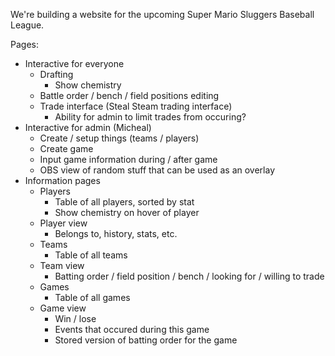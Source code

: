 We're building a website for the upcoming Super Mario Sluggers Baseball League.

Pages:

- Interactive for everyone
  - Drafting
    - Show chemistry
  - Battle order / bench / field positions editing
  - Trade interface (Steal Steam trading interface)
    - Ability for admin to limit trades from occuring?
- Interactive for admin (Micheal)
  - Create / setup things (teams / players)
  - Create game
  - Input game information during / after game
  - OBS view of random stuff that can be used as an overlay
- Information pages
  - Players
    - Table of all players, sorted by stat
    - Show chemistry on hover of player
  - Player view
    - Belongs to, history, stats, etc.
  - Teams
    - Table of all teams
  - Team view
    - Batting order / field position / bench / looking for / willing to trade
  - Games
    - Table of all games
  - Game view
    - Win / lose
    - Events that occured during this game
    - Stored version of batting order for the game
